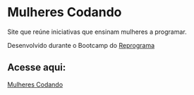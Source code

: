 # Mulheres Codando

Site que reúne iniciativas que ensinam mulheres a programar.

Desenvolvido durante o Bootcamp do [Reprograma](https://reprograma.com.br/)

## Acesse aqui:

[Mulheres Codando](https://mulherescodando.netlify.com/)
